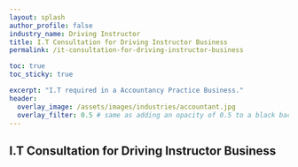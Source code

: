 ```yaml
---
layout: splash 
author_profile: false 
industry_name: Driving Instructor
title: I.T Consultation for Driving Instructor Business
permalink: /it-consultation-for-driving-instructor-business

toc: true
toc_sticky: true

excerpt: "I.T required in a Accountancy Practice Business."
header:
  overlay_image: /assets/images/industries/accountant.jpg
  overlay_filter: 0.5 # same as adding an opacity of 0.5 to a black background
---
```


## I.T Consultation for Driving Instructor Business